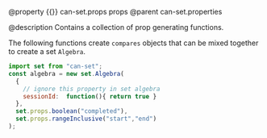 @property {{}} can-set.props props
@parent can-set.properties

@description Contains a collection of prop generating functions.

The following functions create `compares` objects that can be mixed together to create a set `Algebra`.

```javascript
import set from "can-set";
const algebra = new set.Algebra(
  {
    // ignore this property in set algebra
    sessionId:  function(){ return true }
  },
  set.props.boolean("completed"),
  set.props.rangeInclusive("start","end")
);
```
